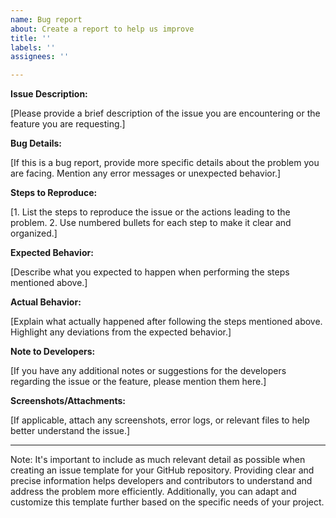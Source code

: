 ```yaml
---
name: Bug report
about: Create a report to help us improve
title: ''
labels: ''
assignees: ''

---
```


**Issue Description:**

[Please provide a brief description of the issue you are encountering or the feature you are requesting.]

**Bug Details:**

[If this is a bug report, provide more specific details about the problem you are facing. Mention any error messages or unexpected behavior.]

**Steps to Reproduce:**

[1. List the steps to reproduce the issue or the actions leading to the problem.
2. Use numbered bullets for each step to make it clear and organized.]

**Expected Behavior:**

[Describe what you expected to happen when performing the steps mentioned above.]

**Actual Behavior:**

[Explain what actually happened after following the steps mentioned above. Highlight any deviations from the expected behavior.]

**Note to Developers:**

[If you have any additional notes or suggestions for the developers regarding the issue or the feature, please mention them here.]

**Screenshots/Attachments:**

[If applicable, attach any screenshots, error logs, or relevant files to help better understand the issue.]

---

Note: It's important to include as much relevant detail as possible when creating an issue template for your GitHub repository. Providing clear and precise information helps developers and contributors to understand and address the problem more efficiently. Additionally, you can adapt and customize this template further based on the specific needs of your project.
